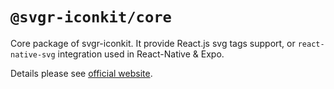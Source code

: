 # `@svgr-iconkit/core`

Core package of svgr-iconkit. It provide React.js svg tags support, or ```react-native-svg``` integration used in React-Native & Expo.


Details please see [official website](https://svgr-iconkit.dev).